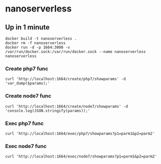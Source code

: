 # nanoserverless

## Up in 1 minute
```
docker build -t nanoserverless .
docker rm -f nanoserverless
docker run -d -p 1664:3000 -v /var/run/docker.sock:/var/run/docker.sock --name nanoserverless nanoserverless
```

### Create php7 func
```
curl 'http://localhost:1664/create/php7/showparams' -d 'var_dump($params);'
```

### Create node7 func
```
curl 'http://localhost:1664/create/node7/showparams' -d 'console.log(JSON.stringify(params));'
```

### Exec php7 func
```
curl 'http://localhost:1664/exec/php7/showparams?p1=parm1&p2=parm2'
```

### Exec node7 func
```
curl 'http://localhost:1664/exec/node7/showparams?p1=parm1&p2=parm2'
```
